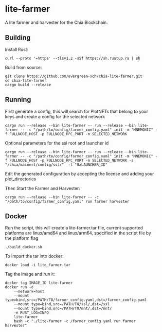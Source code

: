 lite-farmer
=====

A lite farmer and harvester for the Chia Blockchain.

Building
--------

Install Rust:

```
curl --proto '=https' --tlsv1.2 -sSf https://sh.rustup.rs | sh
```

Build from source:

```
git clone https://github.com/evergreen-xch/chia-lite-farmer.git
cd chia-lite-farmer
cargo build --release
```

Running
--------

First generate a config, this will search for PlotNFTs that belong to your keys and create a config for the selected network

```
cargo run --release --bin lite-farmer -- run --release --bin lite-farmer -- -c "/path/to/config/farmer_config.yaml" init -m "MNEMONIC" -f FULLNODE_HOST -p FULLNODE_RPC_PORT -n SELECTED_NETWORK
```

Optional parameters for the ssl root and launcher id

```
cargo run --release --bin lite-farmer -- run --release --bin lite-farmer -- -c "/path/to/config/farmer_config.yaml" init -m "MNEMONIC" -f FULLNODE_HOST -p FULLNODE_RPC_PORT -n SELECTED_NETWORK -s "/chia/mainnet/config/ssl/"  -l "0xLAUNCHER_ID"
```

Edit the generated configuration by accepting the license and adding your plot_directories

Then Start the Farmer and Harvester:

```
cargo run --release --bin lite-farmer -- -c "/path/to/config/farmer_config.yaml" run farmer harvester
```

Docker
--------

Run the script, this will create a lite-farmer.tar file, current supported platforms are linux/amd64 and linux/arm64, specified in the script file by the platform flag

```
./build_docker.sh
```

To Import the tar into docker:

```
docker load -i lite_farmer.tar 
```

Tag the image and run it:
```
docker tag IMAGE_ID lite-farmer
docker run -d 
    --network=host 
    --mount type=bind,src=/PATH/TO/farmer_config.yaml,dst=/farmer_config.yaml 
    --mount type=bind,src=/PATH/TO/ssl/,dst=/ssl 
    --mount type=bind,src=/PATH/TO/mnt/,dst=/mnt/ 
    -e RUST_LOG=INFO 
    lite-farmer 
    bash -c "./lite-farmer -c /farmer_config.yaml run farmer harvester"
```
